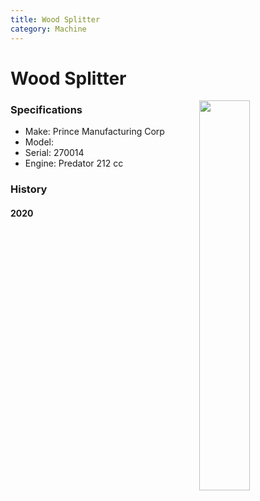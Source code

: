 ```yaml
---
title: Wood Splitter
category: Machine
---
```


# Wood Splitter
<img src="/img/2020-Wood-Splitter.jpg" style="width: 40%;" align="right">


### Specifications
- Make: Prince Manufacturing Corp
- Model: 
- Serial: 270014
- Engine: Predator 212 cc


### History

#### 2020
